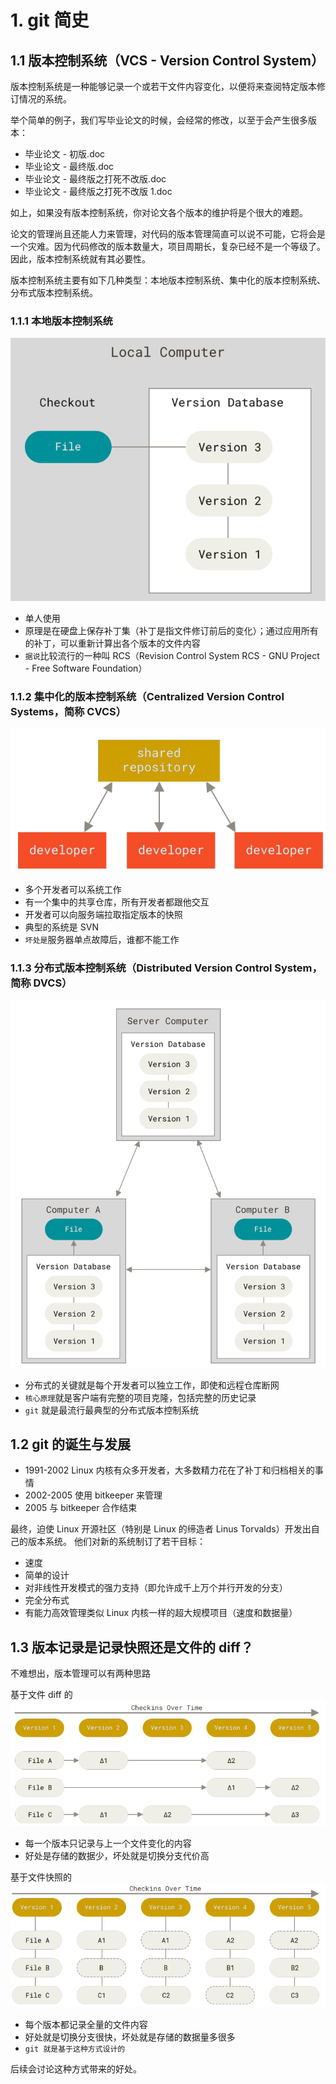 # 1. git 简史

## 1.1 版本控制系统（VCS - Version Control System）

版本控制系统是一种能够记录一个或若干文件内容变化，以便将来查阅特定版本修订情况的系统。

举个简单的例子，我们写毕业论文的时候，会经常的修改，以至于会产生很多版本：

* 毕业论文 - 初版.doc
* 毕业论文 - 最终版.doc
* 毕业论文 - 最终版之打死不改版.doc
* 毕业论文 - 最终版之打死不改版 1.doc

如上，如果没有版本控制系统，你对论文各个版本的维护将是个很大的难题。

论文的管理尚且还能人力来管理，对代码的版本管理简直可以说不可能，它将会是一个灾难。因为代码修改的版本数量大，项目周期长，复杂已经不是一个等级了。因此，版本控制系统就有其必要性。

版本控制系统主要有如下几种类型：本地版本控制系统、集中化的版本控制系统、分布式版本控制系统。

### 1.1.1 本地版本控制系统

![Alt text](img/image2022-9-26_21-4-36.png)

* 单人使用
* 原理是在硬盘上保存补丁集（补丁是指文件修订前后的变化）；通过应用所有的补丁，可以重新计算出各个版本的文件内容
* `据说`比较流行的一种叫 RCS（Revision Control System RCS - GNU Project - Free Software Foundation）

### 1.1.2 集中化的版本控制系统（Centralized Version Control Systems，简称 CVCS）

![Alt text](img/image2022-9-26_21-12-35.png)

* 多个开发者可以系统工作
* 有一个集中的共享仓库，所有开发者都跟他交互
* 开发者可以向服务端拉取指定版本的快照
* 典型的系统是 SVN
* `坏处是`服务器单点故障后，谁都不能工作

### 1.1.3 分布式版本控制系统（Distributed Version Control System，简称 DVCS）

![Alt text](img/image2022-9-26_21-14-53.png)

* 分布式的关键就是每个开发者可以独立工作，即使和远程仓库断网
* `核心原理`就是客户端有完整的项目克隆，包括完整的历史记录
* `git` 就是最流行最典型的分布式版本控制系统

## 1.2 git 的诞生与发展

* 1991-2002    Linux 内核有众多开发者，大多数精力花在了补丁和归档相关的事情
* 2002-2005    使用 bitkeeper 来管理
* 2005         与 bitkeeper 合作结束

最终，迫使 Linux 开源社区（特别是 Linux 的缔造者 Linus Torvalds）开发出自己的版本系统。 他们对新的系统制订了若干目标：

* 速度
* 简单的设计
* 对非线性开发模式的强力支持（即允许成千上万个并行开发的分支）
* 完全分布式
* 有能力高效管理类似 Linux 内核一样的超大规模项目（速度和数据量）

## 1.3 版本记录是记录快照还是文件的 diff？

不难想出，版本管理可以有两种思路

基于文件 diff 的
![Alt text](img/image2022-9-27_1-37-45.png)

* 每一个版本只记录与上一个文件变化的内容
* 好处是存储的数据少，坏处就是切换分支代价高

基于文件快照的
![Alt text](img/image2022-9-27_1-39-3.png)

* 每个版本都记录全量的文件内容
* 好处就是切换分支很快，坏处就是存储的数据量多很多
* `git 就是基于这种方式设计的`

后续会讨论这种方式带来的好处。

